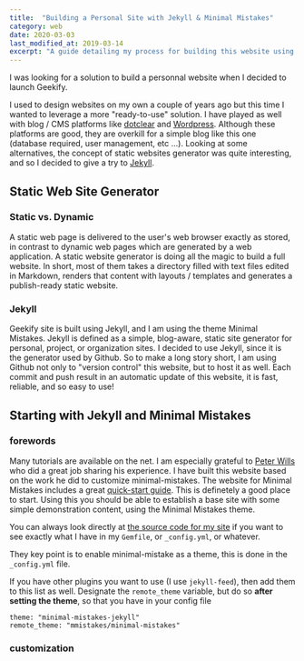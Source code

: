 ```yaml
---
title:  "Building a Personal Site with Jekyll & Minimal Mistakes"
category: web
date: 2020-03-03
last_modified_at: 2019-03-14
excerpt: "A guide detailing my process for building this website using the static site generator Jekyll and the theme Minimal Mistakes"
---
```


I was looking for a solution to build a personnal website when I decided to launch Geekify.

I used to design websites on my own a couple of years ago but this time I wanted to leverage a more "ready-to-use" solution. I have played as well with blog / CMS platforms like [dotclear](http://kramdown.gettalong.org) and [Wordpress][wordpress].  Although these platforms are good, they are overkill for a simple blog like this one (database required, user management, etc ...). Looking at some alternatives, the concept of static websites generator was quite interesting, and so I decided to give a try to [Jekyll][jekyll].

## Static Web Site Generator

### Static vs. Dynamic

A static web page is delivered to the user's web browser exactly as stored, in contrast to dynamic web pages which are generated by a web application. A static website generator is doing all the magic to build a full website. In short, most of them takes a directory filled with text files edited in Markdown, renders that content with layouts / templates and generates a publish-ready static website.

### Jekyll

Geekify site is built using Jekyll, and I am using the theme Minimal Mistakes. 
Jekyll is defined as a simple, blog-aware, static site generator for personal, project, or organization sites. 
I decided to use Jekyll, since it is the generator used by Github. So to make a long story short, I am using Github not only to "version control" this website, but to host it as well.
Each commit and push result in an automatic update of this website, it is fast, reliable, and so easy to use!

## Starting with Jekyll and Minimal Mistakes

### forewords
Many tutorials are available on the net. I am especially grateful to [Peter Wills][pwills] who did a great job sharing his experience. I have built this website based on the work he did to customize minimal-mistakes.
The website for Minimal Mistakes includes a great [quick-start guide][mmistakes_tuto]. This is definetely a good place to start. Using this you should be able to establish a base site with some simple demonstration content, using the Minimal Mistakes theme.

You can always look directly at [the source code for my site][mchacher_github] if you want to see exactly what I have in my `Gemfile`, or `_config.yml`, or whatever.

They key point is to enable minimal-mistake as a theme, this is done in the `_config.yml` file.

If you have other plugins you want to use (I use `jekyll-feed`), then add them
to this list as well. Designate the `remote_theme` variable, but do so **after
setting the theme**, so that you have in your config file

	theme: "minimal-mistakes-jekyll"
	remote_theme: "mmistakes/minimal-mistakes"

### customization




[wordpress]: [https://wordpress.org/]
[jekyll]: https://jekyllrb.com/
[mmistakes_tuto]: https://mmistakes.github.io/minimal-mistakes/docs/quick-start-guide/#starting-from-jekyll-new
[mchacher_github]: https://github.com/mchacher/mchacher.github.io
[pwills]: http://www.pwills.com/